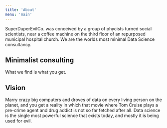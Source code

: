 ```yaml
---
title: 'About'
menu: 'main'
---
```


SuperDuperEvilCo. was conceived by a group of phycists turned social scientists, near a coffee machine on the third floor of an repurposed municipal hospital church. We are the worlds most minimal Data Science consultancy.

## Minimalist consulting
What we find is what you get. 


## Vision
Marry crazy big computers and droves of data on every living person on the planet, and you get a reality in which that movie where Tom Cruise plays a pre-crime agent and drug addict is not so far fetched after all. Data science is the single most powerful science that exists today, and mostly it is being used for evil.